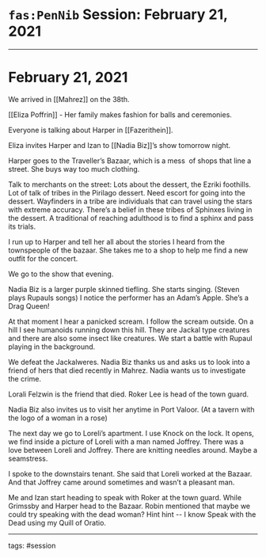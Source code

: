 # `fas:PenNib` Session: February 21, 2021
---

# February 21, 2021
We arrived in [[Mahrez]] on the 38th. 

[[Eliza Poffrin]] - Her family makes fashion for balls and ceremonies.

Everyone is talking about Harper in [[Fazerithein]].

Eliza invites Harper and Izan to [[Nadia Biz]]’s show tomorrow night.

  

Harper goes to the Traveller’s Bazaar, which is a mess  of shops that line a street. She buys way too much clothing.

  

Talk to merchants on the street: Lots about the dessert, the Ezriki foothills. Lot of talk of tribes in the Pirilago dessert. Need escort for going into the dessert. Wayfinders in a tribe are individuals that can travel using the stars with extreme accuracy. There’s a belief in these tribes of Sphinxes living in the dessert. A traditional of reaching adulthood is to find a sphinx and pass its trials.

  

I run up to Harper and tell her all about the stories I heard from the townspeople of the bazaar. She takes me to a shop to help me find a new outfit for the concert.

  

We go to the show that evening.

  

Nadia Biz is a larger purple skinned tiefling. She starts singing. (Steven plays Rupauls songs) I notice the performer has an Adam’s Apple. She’s a Drag Queen!

  

At that moment I hear a panicked scream. I follow the scream outside. On a hill I see humanoids running down this hill. They are Jackal type creatures and there are also some insect like creatures. We start a battle with Rupaul playing in the background.

  

We defeat the Jackalweres. Nadia Biz thanks us and asks us to look into a friend of hers that died recently in Mahrez. Nadia wants us to investigate the crime.

  

Lorali Felzwin is the friend that died. Roker Lee is head of the town guard.

  

Nadia Biz also invites us to visit her anytime in Port Valoor. (At a tavern with the logo of a woman in a rose)

  

The next day we go to Loreli’s apartment. I use Knock on the lock. It opens, we find inside a picture of Loreli with a man named Joffrey. There was a love between Loreli and Joffrey. There are knitting needles around. Maybe a seamstress. 

  

I spoke to the downstairs tenant. She said that Loreli worked at the Bazaar. And that Joffrey came around sometimes and wasn’t a pleasant man. 

  

Me and Izan start heading to speak with Roker at the town guard. While Grimssby and Harper head to the Bazaar. Robin mentioned that maybe we could try speaking with the dead woman? Hint hint -- I know Speak with the Dead using my Quill of Oratio.

---

tags: #session